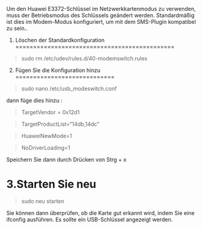Um den Huawei E3372-Schlüssel im Netzwerkkartenmodus zu verwenden, muss der Betriebsmodus des Schlüssels geändert werden.
Standardmäßig ist dies im Modem-Modus konfiguriert, um mit dem SMS-Plugin kompatibel zu sein..

1. Löschen der Standardkonfiguration 
=============================================

> sudo rm /etc/udev/rules.d/40-modemswitch.rules

2. Fügen Sie die Konfiguration hinzu 
============================

> sudo nano /etc/usb_modeswitch.conf

dann füge dies hinzu :

> TargetVendor = 0x12d1

> TargetProductList=“14db,14dc”

> HuaweiNewMode=1

> NoDriverLoading=1

Speichern Sie dann durch Drücken von Strg + x

3.Starten Sie neu 
=========

> sudo neu starten

Sie können dann überprüfen, ob die Karte gut erkannt wird, indem Sie eine ifconfig ausführen. Es sollte ein USB-Schlüssel angezeigt werden.


